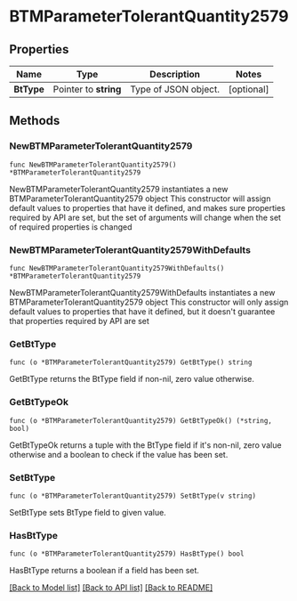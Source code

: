# BTMParameterTolerantQuantity2579

## Properties

Name | Type | Description | Notes
------------ | ------------- | ------------- | -------------
**BtType** | Pointer to **string** | Type of JSON object. | [optional] 

## Methods

### NewBTMParameterTolerantQuantity2579

`func NewBTMParameterTolerantQuantity2579() *BTMParameterTolerantQuantity2579`

NewBTMParameterTolerantQuantity2579 instantiates a new BTMParameterTolerantQuantity2579 object
This constructor will assign default values to properties that have it defined,
and makes sure properties required by API are set, but the set of arguments
will change when the set of required properties is changed

### NewBTMParameterTolerantQuantity2579WithDefaults

`func NewBTMParameterTolerantQuantity2579WithDefaults() *BTMParameterTolerantQuantity2579`

NewBTMParameterTolerantQuantity2579WithDefaults instantiates a new BTMParameterTolerantQuantity2579 object
This constructor will only assign default values to properties that have it defined,
but it doesn't guarantee that properties required by API are set

### GetBtType

`func (o *BTMParameterTolerantQuantity2579) GetBtType() string`

GetBtType returns the BtType field if non-nil, zero value otherwise.

### GetBtTypeOk

`func (o *BTMParameterTolerantQuantity2579) GetBtTypeOk() (*string, bool)`

GetBtTypeOk returns a tuple with the BtType field if it's non-nil, zero value otherwise
and a boolean to check if the value has been set.

### SetBtType

`func (o *BTMParameterTolerantQuantity2579) SetBtType(v string)`

SetBtType sets BtType field to given value.

### HasBtType

`func (o *BTMParameterTolerantQuantity2579) HasBtType() bool`

HasBtType returns a boolean if a field has been set.


[[Back to Model list]](../README.md#documentation-for-models) [[Back to API list]](../README.md#documentation-for-api-endpoints) [[Back to README]](../README.md)


